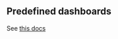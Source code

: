 ## Predefined dashboards

See [this docs](https://github.com/VictoriaMetrics/VictoriaMetrics/tree/master/app/vmui#predefined-dashboards)
